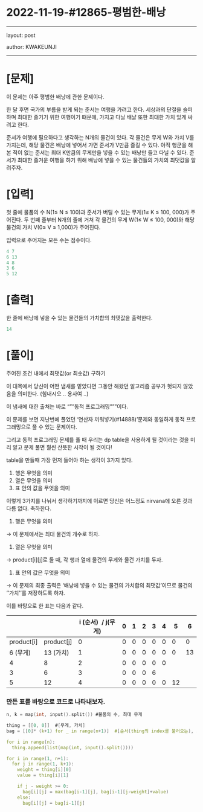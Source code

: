 # 2022-11-19-#12865-평범한-배낭

---

layout: post

author: KWAKEUNJI

---

# [문제]

이 문제는 아주 평범한 배낭에 관한 문제이다.

한 달 후면 국가의 부름을 받게 되는 준서는 여행을 가려고 한다. 세상과의 단절을 슬퍼하며 최대한 즐기기 위한 여행이기 떄문에, 가지고 다닐 배날 또한 최대한 가치 있게 싸려고 한다.

준서가 여행에 필요하다고 생각하는 N개의 물건이 있다. 각 물건은 무게 W와 가치 V를 가지는데, 해당 물건은 배낭에 넣어서 가면 준서가 V만큼 즐길 수 있다. 아직 행군을 해본 적이 없는 준서는 최대 K만큼의 무게만을 넣을 수 있는 배낭만 들고 다닐 수 있다. 준서가 최대한 즐거운 여행을 하기 위해 배낭에 넣을 수 있는 물건들의 가치의 최댓값을 알려주자.

# [입력]

첫 줄에 물품의 수 N(1≤ N ≤ 100)과 준서가 버틸 수 있는 무게(1≤ K ≤ 100, 000)가 주어진다. 두 번째 줄부터 N개의 줄에 거쳐 각 물건의 무게 W(1≤ W ≤ 100, 000)와 해당 물건의 가치 V(0≤ V ≤ 1,000)가 주어진다. 

입력으로 주어지는 모든 수는 점수이다. 

```c
4 7 
6 13
4 8
3 6
5 12
```

# [출력]

한 줄에 배낭에 넣을 수 있는 물건들의 가치합의 최댓값을 출력한다. 

```c
14
```

# [풀이]

주어진 조건 내에서 최댓값(or 최솟값) 구하기

이 대목에서 당신이 어떤 냄새를 맡았다면 그동안 해왔던 알고리즘 공부가 헛되지 않았음을 의미한다. (힘내시오 .. 용사여 ..)

이 냄새에 대한 출처는 바로 “””동적 프로그래밍”””이다.

이 문제를 보면 지난번에 풀었던 ‘연산자 끼워넣기(#14888)’문제와 동일하게 동적 프로그래밍으로 풀 수 있는 문제이다.

그리고 동적 프로그래밍 문제를 풀 때 우리는 dp table을 사용하게 될 것이라는 것을 미리 알고 문제 풀면 훨씬 산뜻한 시작이 될 것이다!

table을 만들때 가장 먼저 들어야 하는 생각이 3가지 있다.

1. 행은 무엇을 의미
2. 열은 무엇을 의미
3. 표 안의 값을 무엇을 의미

이렇게 3가지를 나눠서 생각하기까지에 이르면 당신은 어느정도 nirvana에 오른 것과 다름 없다. 축하한다.

1. 행은 무엇을 의미

→ 이 문제에서는 최대 물건의 개수로 하자.

1. 열은 무엇을 의미

→ product[i][j]로 둘 때, 각 행과 열에 물건의 무게와 물건 가치를 두자.

1. 표 안의 값은 무엇을 의미

→ 이 문제의 최종 출력은 ‘배낭에 넣을 수 있는 물건의 가치합의 최댓값’이므로 물건의 ‘’가치’’를 저장하도록 하자.

이를 바탕으로 한 표는 다음과 같다.

|  |  | i (순서)  / j(무게) | 0 | 1 | 2 | 3 | 4 | 5 | 6 |
| --- | --- | --- | --- | --- | --- | --- | --- | --- | --- |
| product[i] | product[j] | 0 | 0 | 0 | 0 | 0 | 0 | 0 | 0 |
| 6 (무게) | 13 (가치) | 1 | 0 | 0 | 0 | 0 | 0 | 0 | 13 |
| 4 | 8 | 2 | 0 | 0 | 0 | 0 | 0 |  |  |
| 3 | 6 | 3 | 0 | 0 | 0 | 6 |  |  |  |
| 5 | 12 | 4 | 0 | 0 | 0 | 0 | 0 | 12 |  |

### 만든 표를 바탕으로 코드로 나타내보자.

```c
n, k = map(int, input().split()) #물품의 수, 최대 무게

thing = [[0, 0]]  #[무게, 가치]
bag = [[0]* (k+1) for _ in range(n+1)]  #[순서(thing의 index를 불러오는), 최대 무게]

for i in range(n):
  thing.append(list(map(int, input().split())))

for i in range(1, n+1):
  for j in range(1, k+1):
    weight = thing[i][0]
    value = thing[i][1]

    if j - weight >= 0:
      bag[i][j] = max(bag[i-1][j], bag[i-1][j-weight]+value)
    else:
      bag[i][j] = bag[i-1][j]
```